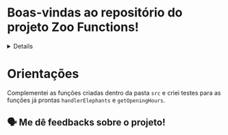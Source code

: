 # Boas-vindas ao repositório do projeto Zoo Functions!	

	
<details>
🧑‍💻 O que foi desenvolvido<br />

  Com minhas habilidades com `ES6`, `Higher Order Functions` e testes. Organizei as informações de um zoológico! 🐘
  
  Desenvolvi funções que buscam informações sobre os animais do zoológico como: espécie e local de origem. Além disso, busca de dados sobre as pessoas que colaboram com a manutenção e cuidado do zoológico. 🧑‍🌾

  E não parei por aí! 🤩 
  
  Testes ajudam a garantir um código de qualidade. Para isso, implementei testes para funções já existentes, percebendo os casos de uso de minha aplicação e garantindo que ela está funcionando da maneira correta! 🚀 

<br />

</details>
	
# Orientações
Complementei as funções criadas dentro da pasta `src` e criei testes para as funções já prontas `handlerElephants` e `getOpeningHours`.

🗣 Me dê feedbacks sobre o projeto!
---

